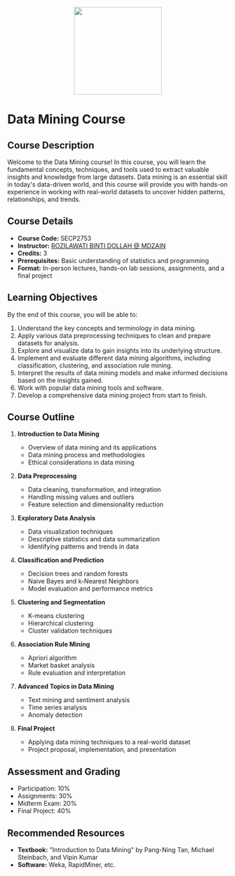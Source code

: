 <p align="center">
<img
src="https://github.com/drshahizan/learn-github/blob/main/exercise/rozilawati/IMAGES/rozilawati1%20(1).jpg" height="200"/>
</p>


# Data Mining Course

## Course Description
Welcome to the Data Mining course! In this course, you will learn the fundamental concepts, techniques, and tools used to extract valuable insights and knowledge from large datasets. Data mining is an essential skill in today's data-driven world, and this course will provide you with hands-on experience in working with real-world datasets to uncover hidden patterns, relationships, and trends.

## Course Details

- **Course Code:** SECP2753
- **Instructor:** [ROZILAWATI BINTI DOLLAH @ MDZAIN](mailto:rozilawati@utm.my)
- **Credits:** 3
- **Prerequisites:** Basic understanding of statistics and programming
- **Format:** In-person lectures, hands-on lab sessions, assignments, and a final project

## Learning Objectives

By the end of this course, you will be able to:

1. Understand the key concepts and terminology in data mining.
2. Apply various data preprocessing techniques to clean and prepare datasets for analysis.
3. Explore and visualize data to gain insights into its underlying structure.
4. Implement and evaluate different data mining algorithms, including classification, clustering, and association rule mining.
5. Interpret the results of data mining models and make informed decisions based on the insights gained.
6. Work with popular data mining tools and software.
7. Develop a comprehensive data mining project from start to finish.

## Course Outline

1. **Introduction to Data Mining**
   - Overview of data mining and its applications
   - Data mining process and methodologies
   - Ethical considerations in data mining

2. **Data Preprocessing**
   - Data cleaning, transformation, and integration
   - Handling missing values and outliers
   - Feature selection and dimensionality reduction

3. **Exploratory Data Analysis**
   - Data visualization techniques
   - Descriptive statistics and data summarization
   - Identifying patterns and trends in data

4. **Classification and Prediction**
   - Decision trees and random forests
   - Naive Bayes and k-Nearest Neighbors
   - Model evaluation and performance metrics

5. **Clustering and Segmentation**
   - K-means clustering
   - Hierarchical clustering
   - Cluster validation techniques

6. **Association Rule Mining**
   - Apriori algorithm
   - Market basket analysis
   - Rule evaluation and interpretation

7. **Advanced Topics in Data Mining**
   - Text mining and sentiment analysis
   - Time series analysis
   - Anomaly detection

8. **Final Project**
   - Applying data mining techniques to a real-world dataset
   - Project proposal, implementation, and presentation

## Assessment and Grading

- Participation: 10%
- Assignments: 30%
- Midterm Exam: 20%
- Final Project: 40%

## Recommended Resources

- **Textbook:** "Introduction to Data Mining" by Pang-Ning Tan, Michael Steinbach, and Vipin Kumar
- **Software:** Weka, RapidMiner, etc.

